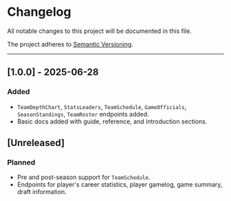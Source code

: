 # Changelog

All notable changes to this project will be documented in this file.

The project adheres to [Semantic Versioning](https://semver.org/spec/v2.0.0.html).


---


## **[1.0.0] - 2025-06-28**

### Added
- `TeamDepthChart`, `StatsLeaders`, `TeamSchedule`, `GameOfficials`, `SeasonStandings`, `TeamRoster` endpoints added. 
- Basic docs added with guide, reference, and introduction sections. 


## **[Unreleased]**

### Planned

- Pre and post-season support for `TeamSchedule`. 
- Endpoints for player's career statistics, player gamelog, game summary, draft information. 
